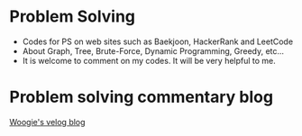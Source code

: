 # Problem Solving

* Codes for PS on web sites such as Baekjoon, HackerRank and LeetCode
* About Graph, Tree, Brute-Force, Dynamic Programming, Greedy, etc...
* It is welcome to comment on my codes. It will be very helpful to me.

# Problem solving commentary blog
[Woogie's velog blog](https://velog.io/@kkoma2623)
